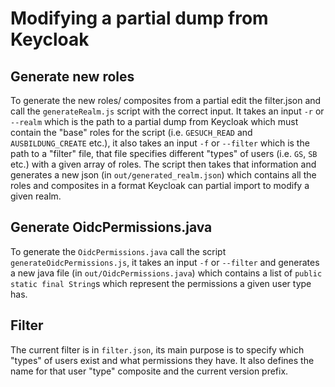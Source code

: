 # Modifying a partial dump from Keycloak

## Generate new roles
To generate the new roles/ composites from a partial edit the filter.json and call the `generateRealm.js` script with the correct input. It takes an input `-r` or `--realm` which is the path to a partial dump from Keycloak which must contain the "base" roles for the script (i.e. `GESUCH_READ` and `AUSBILDUNG_CREATE` etc.), it also takes an input `-f` or `--filter` which is the path to a "filter" file, that file specifies different "types" of users (i.e. `GS`, `SB` etc.) with a given array of roles. The script then takes that information and generates a new json (in `out/generated_realm.json`) which contains all the roles and composites in a format Keycloak can partial import to modify a given realm.

## Generate OidcPermissions.java
To generate the `OidcPermissions.java` call the script `generateOidcPermissions.js`, it takes an input `-f` or `--filter` and generates a new java file (in `out/OidcPermissions.java`) which contains a list of `public static final String`s which represent the permissions a given user type has.

## Filter
The current filter is in `filter.json`, its main purpose is to specify which "types" of users exist and what permissions they have. It also defines the name for that user "type" composite and the current version prefix.
